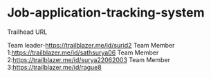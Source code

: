 # Job-application-tracking-system
Trailhead URL

Team leader-https://trailblazer.me/id/surid2
Team Member 1:https://trailblazer.me/id/sathsurya06
Team Member 2:https://trailblazer.me/id/surya22062003
Team Member 3:https://trailblazer.me/id/rague8
